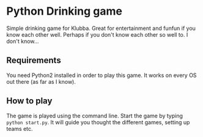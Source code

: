 Python Drinking game
===================

Simple drinking game for Klubba. Great for entertainment and funfun if you know each other well. Perhaps if you don't know each other so well to. I don't know...


Requirements
------------

You need Python2 installed in order to play this game. It works on every OS out there (as far as I know).


How to play
-----------

The game is played using the command line. Start the game by typing `python start.py`. It will guide you thought the different games, setting up teams etc.
